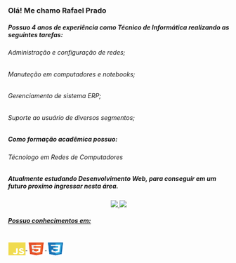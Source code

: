 ### <h3>Olá! Me chamo Rafael Prado</h3>

  <h5>Possuo 4 anos de experiência como Técnico de Informática realizando as seguintes tarefas:</h5>
  <h6>Administração e configuração de redes;</h6>
  <h6>Manuteção em computadores e notebooks;</h6>
  <h6>Gerenciamento de sistema ERP;</h6>
  <h6>Suporte ao usuário de diversos segmentos;</h6>
  
  <h5>Como formação acadêmica possuo:<h5/>
  <h6>Técnologo em Redes de Computadores<h6/>

 
  <h5>Atualmente estudando Desenvolvimento Web, para conseguir em um futuro proximo ingressar nesta área.</h5>

  <div align="center">
    <a href="https://github.com/rpcamargo">
    <img height="180em" src="https://github-readme-stats.vercel.app/api?username=rpcamargo&show_icons=true&theme=dracula&include_all_commits=true&count_private=true"/>
    <img height="180em" src="https://github-readme-stats.vercel.app/api/top-langs/?username=rpcamargo&layout=compact&langs_count=7&theme=dracula"/>
  </div>
  
  
  <h5>Possuo conhecimentos em:</h5>
  <div style="display: inline_block"><br>
  <img align="center" alt="Rafael-Js" height="30" width="40" src="https://raw.githubusercontent.com/devicons/devicon/master/icons/javascript/javascript-plain.svg">
  <img align="center" alt="Rafael-HTML" height="30" width="40" src="https://raw.githubusercontent.com/devicons/devicon/master/icons/html5/html5-original.svg">
  <img align="center" alt="Rafael-CSS" height="30" width="40" src="https://raw.githubusercontent.com/devicons/devicon/master/icons/css3/css3-original.svg">
  </div>
  
<!--
**rpcamargo/rpcamargo** is a ✨ _special_ ✨ repository because its `README.md` (this file) appears on your GitHub profile.

Here are some ideas to get you started:

- 🔭 I’m currently working on ...
- 🌱 I’m currently learning ...
- 👯 I’m looking to collaborate on ...
- 🤔 I’m looking for help with ...
- 💬 Ask me about ...
- 📫 How to reach me: ...
- 😄 Pronouns: ...
- ⚡ Fun fact: ...
-->
